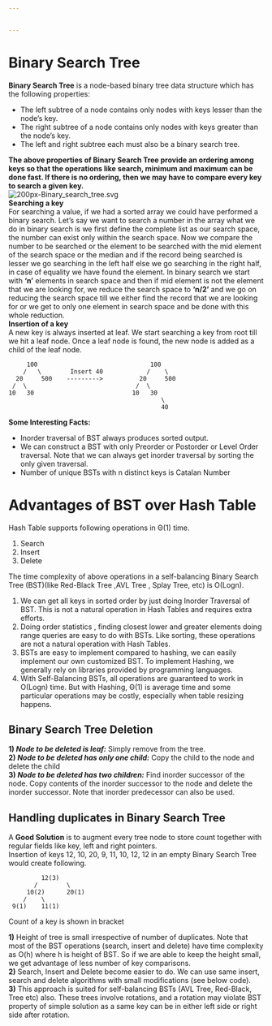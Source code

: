 ```yaml
---


---
```


<h1 id="binary-search-tree">Binary Search Tree</h1>
<p><strong>Binary Search Tree</strong> is a node-based binary tree data structure which has the following properties:</p>
<ul>
<li>The left subtree of a node contains only nodes with keys lesser than the node’s key.</li>
<li>The right subtree of a node contains only nodes with keys greater than the node’s key.</li>
<li>The left and right subtree each must also be a binary search tree.</li>
</ul>
<p><strong>The above properties of Binary Search Tree provide an ordering among keys so that the operations like search, minimum and maximum can be done fast. If there is no ordering, then we may have to compare every key to search a given key.</strong><br>
<img src="https://media.geeksforgeeks.org/wp-content/uploads/BSTSearch.png" alt="200px-Binary_search_tree.svg"><br>
<strong>Searching a key</strong><br>
For searching a value, if we had a sorted array we could have performed a binary search. Let’s say we want to search a number in the array what we do in binary search is we first define the complete list as our search space, the number can exist only within the search space. Now we compare the number to be searched or the element to be searched with the mid element of the search space or the median and if the record being searched is lesser we go searching in the left half else we go searching in the right half, in case of equality we have found the element. In binary search we start with <strong>‘n’</strong> elements in search space and then if mid element is not the element that we are looking for, we reduce the search space to <strong>‘n/2’</strong> and we go on reducing the search space till we either find the record that we are looking for or we get to only one element in search space and be done with this whole reduction.<br>
<strong>Insertion of a key</strong><br>
A new key is always inserted at leaf. We start searching a key from root till we hit a leaf node. Once a leaf node is found, the new node is added as a child of the leaf node.</p>
<pre><code>     100                               100
    /   \        Insert 40            /    \
  20     500    ---------&gt;          20     500 
 /  \                              /  \  
10   30                           10   30
                                          \   
                                          40
</code></pre>
<p><strong>Some Interesting Facts:</strong></p>
<ul>
<li>Inorder traversal of BST always produces sorted output.</li>
<li>We can construct a BST with only Preorder or Postorder or Level Order traversal. Note that we can always get inorder traversal by sorting the only given traversal.</li>
<li>Number of unique BSTs with n distinct keys is Catalan Number</li>
</ul>
<h1 id="advantages-of-bst-over-hash-table">Advantages of BST over Hash Table</h1>
<p>Hash Table supports following operations in Θ(1) time.</p>
<ol>
<li>Search</li>
<li>Insert</li>
<li>Delete</li>
</ol>
<p>The time complexity of above operations in a self-balancing Binary Search Tree (BST)(like Red-Black Tree ,AVL Tree , Splay Tree, etc) is O(Logn).</p>
<ol>
<li>We can get all keys in sorted order by just doing Inorder Traversal of BST. This is not a natural operation in Hash Tables and requires extra efforts.</li>
<li>Doing order statistics , finding closest lower and greater elements doing range queries are easy to do with BSTs. Like sorting, these operations are not a natural operation with Hash Tables.</li>
<li>BSTs are easy to implement compared to hashing, we can easily implement our own customized BST. To implement Hashing, we generally rely on libraries provided by programming languages.</li>
<li>With Self-Balancing BSTs, all operations are guaranteed to work in O(Logn) time. But with Hashing, Θ(1) is average time and some particular operations may be costly, especially when table resizing happens.</li>
</ol>
<h2 id="binary-search-tree-deletion">Binary Search Tree Deletion</h2>
<p><strong>1) <em>Node to be deleted is leaf:</em></strong> Simply remove from the tree.<br>
<strong>2) <em>Node to be deleted has only one child:</em></strong> Copy the child to the node and delete the child<br>
<strong>3) <em>Node to be deleted has two children:</em></strong> Find inorder successor of the node. Copy contents of the inorder successor to the node and delete the inorder successor. Note that inorder predecessor can also be used.</p>
<h2 id="handling-duplicates-in-binary-search-tree">Handling duplicates in Binary Search Tree</h2>
<p>A <strong>Good  Solution</strong> is to augment every tree node to store count together with regular fields like key, left and right pointers.<br>
Insertion of keys 12, 10, 20, 9, 11, 10, 12, 12 in an empty Binary Search Tree would create following.</p>
<pre><code>         12(3)
       /        \
     10(2)      20(1)
    /    \       
 9(1)    11(1)   
</code></pre>
<p>Count of a key is shown in bracket</p>
<p><strong>1)</strong> Height of tree is small irrespective of number of duplicates. Note that most of the BST operations (search, insert and delete) have time complexity as O(h) where h is height of BST. So if we are able to keep the height small, we get advantage of less number of key comparisons.<br>
<strong>2)</strong> Search, Insert and Delete become easier to do. We can use same insert, search and delete algorithms with small modifications (see below code).<br>
<strong>3)</strong> This approach is suited for self-balancing BSTs (AVL Tree, Red-Black, Tree etc) also. These trees involve rotations, and a rotation may violate BST property of simple solution as a same key can be in either left side or right side after rotation.</p>

